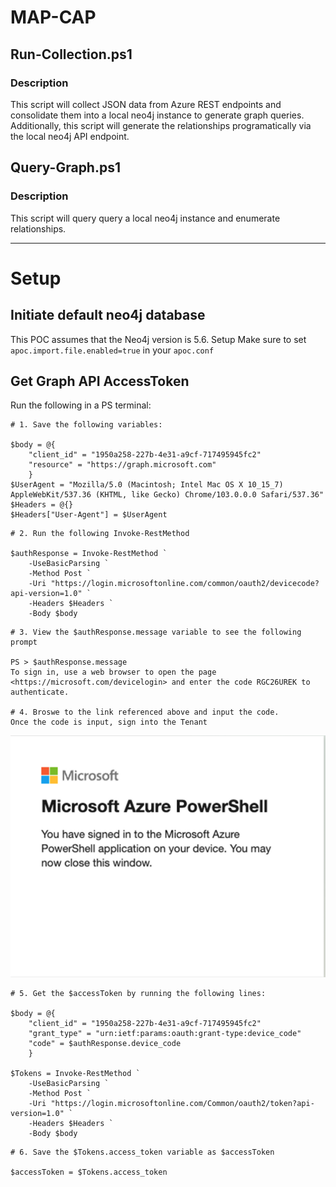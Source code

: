 # MAP-CAP
## Run-Collection.ps1
### Description
This script will collect JSON data from Azure REST endpoints and consolidate them into a local neo4j instance to generate graph queries.
Additionally, this script will generate the relationships programatically via the local neo4j API endpoint.

## Query-Graph.ps1
### Description
This script will query query a local neo4j instance and enumerate relationships. 

---
# Setup
## Initiate default neo4j database
This POC assumes that the Neo4j version is 5.6. Setup
Make sure to set `apoc.import.file.enabled=true` in your `apoc.conf`

## Get Graph API AccessToken

Run the following in a PS terminal:

```
# 1. Save the following variables:

$body = @{
    "client_id" = "1950a258-227b-4e31-a9cf-717495945fc2"
    "resource" = "https://graph.microsoft.com"
    }
$UserAgent = "Mozilla/5.0 (Macintosh; Intel Mac OS X 10_15_7) AppleWebKit/537.36 (KHTML, like Gecko) Chrome/103.0.0.0 Safari/537.36"
$Headers = @{}
$Headers["User-Agent"] = $UserAgent
```
```
# 2. Run the following Invoke-RestMethod 

$authResponse = Invoke-RestMethod `
    -UseBasicParsing `
    -Method Post `
    -Uri "https://login.microsoftonline.com/common/oauth2/devicecode?api-version=1.0" `
    -Headers $Headers `
    -Body $body
```
```
# 3. View the $authResponse.message variable to see the following prompt

PS > $authResponse.message
To sign in, use a web browser to open the page <https://microsoft.com/devicelogin> and enter the code RGC26UREK to authenticate.

# 4. Broswe to the link referenced above and input the code. 
Once the code is input, sign into the Tenant
```
![Successful Sign-In Prompt](img/image1.png)
```
# 5. Get the $accessToken by running the following lines:

$body = @{
    "client_id" = "1950a258-227b-4e31-a9cf-717495945fc2"
    "grant_type" = "urn:ietf:params:oauth:grant-type:device_code"
    "code" = $authResponse.device_code
    }

$Tokens = Invoke-RestMethod `
    -UseBasicParsing `
    -Method Post `
    -Uri "https://login.microsoftonline.com/Common/oauth2/token?api-version=1.0" `
    -Headers $Headers `
    -Body $body
```
```
# 6. Save the $Tokens.access_token variable as $accessToken

$accessToken = $Tokens.access_token
```
